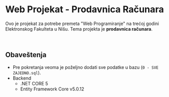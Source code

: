 # Web Projekat - Prodavnica Računara
Ovo je projekat za potrebe premeta "Web Programiranje" na trećoj godini Elektronskog Fakulteta u Nišu. Tema projekta je **prodavnica računara**.

<br/>

## Obaveštenja
- Pre pokretanja veoma je poželjno dodati sve podatke u bazu (`0 - SVE ZAJEDNO.sql`).
- Backend
  - .NET CORE 5
  - Entity Framework Core v5.0.12
